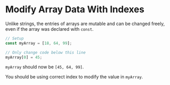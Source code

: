 # Modify Array Data With Indexes

Unlike strings, the entries of arrays are mutable and can be changed freely, even if the array was declared with `const`.

```javascript
// Setup
const myArray = [18, 64, 99];

// Only change code below this line
myArray[0] = 45;
```

`myArray` should now be `[45, 64, 99]`.

You should be using correct index to modify the value in `myArray`.
